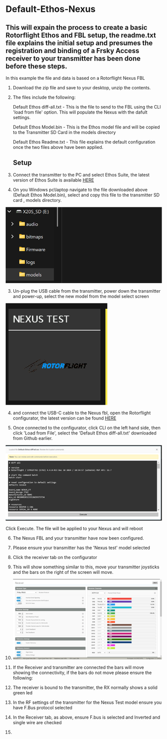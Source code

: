 # Default-Ethos-Nexus
## This will expain the process to create a basic Rotorflight Ethos and FBL setup, the readme.txt file explains the initial setup and presumes the registration and binding of a Frsky Access receiver to your transmitter has been done before these steps.

In this example the file and data is based on a Rotorflight Nexus FBL

1. Download the zip file and save to your desktop, unzip the contents.

2. The files include the following:

   Default Ethos diff-all.txt - This is the file to send to the FBL using the CLI 'load from file' option. This will populate the Nexus with the dafult settings.

   Default Ethos Model.bin - This is the Ethos model file and will be copied to the Transmitter SD Card in the models directory

   Default Ethos Readme.txt - This file explains the default configuration once the two files above have been applied.

   ## Setup

1. Connect the transmitter to the PC and select Ethos Suite, the latest version of Ethos Suite is available [HERE](https://github.com/FrSkyRC/ETHOS-Feedback-Community/releases)

2. On you Windows pc\laptop navigate to the file downloaded above (Default Ethos Model.bin), select and copy this file to the transmitter SD card , models directory.

![image](https://github.com/jimmy6616/Default-Ethos-Nexus/blob/img/default-radio-file.png)

3. Un-plug the USB cable from the transmitter, power down the transmitter and power-up, select the new model from the model select screen

![image](https://github.com/jimmy6616/Default-Ethos-Nexus/blob/img/default-radio-file1.png)


4. and connect the USB-C cable to the Nexus fbl, open the Rotorflight configurator, the latest version can be found [HERE](https://github.com/rotorflight/rotorflight-firmware/releases)

5. Once connected to the configurator, click CLI on the left hand side, then click 'Load from File', select the 'Default Ethos diff-all.txt' downloaded from Github earlier.

![image](https://github.com/jimmy6616/Default-Ethos-Nexus/blob/img/default-radio-file2.png)

Click Execute. The file will be applied to your Nexus and will reboot

6. The Nexus FBL and your transmitter have now been configured.

7. Please ensure your transmitter has the 'Nexus test' model selected
8. Click the receiver tab on the configurator

9. This will show something similar to this, move your transmitter joysticks and the bars on the right of the screen will move.

10. ![image](https://github.com/jimmy6616/Default-Ethos-Nexus/blob/img/default-radio-file3.png)

11. If the Receiver and transmitter are connected the bars will move showing the connectivity, if the bars do not move please ensure the following:
12. The receiver is bound to the transmitter, the RX normally shows a solid green led
13. In the RF settings of the transmitter for the Nexus Test model ensure you have F.Bus protocol selected
14. In the Receiver tab, as above, ensure F.bus is selected and Inverted and single wire are checked
15. 


   
